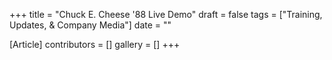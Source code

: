 +++
title = "Chuck E. Cheese '88 Live Demo"
draft = false
tags = ["Training, Updates, & Company Media"]
date = ""

[Article]
contributors = []
gallery = []
+++